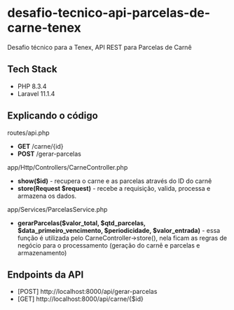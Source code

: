# desafio-tecnico-api-parcelas-de-carne-tenex
Desafio técnico para a Tenex, API REST para Parcelas de Carnê

## **Tech Stack**
- PHP 8.3.4
- Laravel 11.1.4

## Explicando o código
routes/api.php
- **GET** /carne/{id}
- **POST** /gerar-parcelas

app/Http/Controllers/CarneController.php
- **show($id)** - recupera o carne e as parcelas através do ID do carnê
- **store(Request $request)** - recebe a requisição, valida,  processa e armazena os dados. 

app/Services/ParcelasService.php
- **gerarParcelas($valor_total, $qtd_parcelas, $data_primeiro_vencimento, $periodicidade, $valor_entrada)** - essa função é utilizada pelo CarneController->store(), nela ficam as regras de negócio para o processamento (geração do carnê e parcelas e armazenamento)

## Endpoints da API
- [POST] http://localhost:8000/api/gerar-parcelas
- [GET] http://localhost:8000/api/carne/{$id}